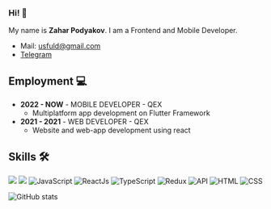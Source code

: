 ### Hi! 👋

My name is **Zahar Podyakov**. 
I am a Frontend and Mobile Developer.

- Mail: usfuld@gmail.com
- [Telegram](https://telegram.me/roketpik)

## Employment 💻

- **2022 - NOW** - MOBILE DEVELOPER - QEX
    - Multiplatform app development on Flutter Framework
 - **2021 - 2021** - WEB DEVELOPER  - QEX
    - Website and web-app development using react 
   
## Skills 🛠️

![](https://img.shields.io/badge/Dart-0175C2?style=flat&logo=dart&logoColor=white) ![](https://img.shields.io/badge/Flutter-02569B?style=flat&logo=flutter&logoColor=white) ![JavaScript](https://img.shields.io/badge/JavaScript-F7DF1E?flat&logo=JavaScript&logoColor=white) ![ReactJs](https://img.shields.io/badge/-ReactJs-61DAFB?style=flat&logo=React&logoColor=white) ![TypeScript](https://img.shields.io/badge/-TypeScript-3178C6?style=flat&logo=TypeScript&logoColor=white) ![Redux](https://img.shields.io/badge/-Redux-764ABC?style=flat&logo=Redux&logoColor=white) ![API](https://img.shields.io/badge/-REST&#032;API-090909?style=flat) ![HTML](https://img.shields.io/badge/-HTML-E34F26?style=flat&logo=html5&logoColor=white) ![CSS](https://img.shields.io/badge/-CSS-1572B6?style=flat&logo=css3) 

![GitHub stats](https://github-readme-stats.vercel.app/api?username=z-a-h-a-r&show_icons=true&theme=city_lights)  

